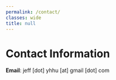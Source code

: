 ```yaml
---
permalink: /contact/
classes: wide
title: null
---
```


# Contact Information


**Email**: jeff [dot] yhhu [at] gmail [dot] com

<!-- **Office**: EEB 337, 3740 McClintock Avenue, Los Angeles, CA 90089, United States -->

<!-- <p> -->
<!-- <iframe src="https://www.google.com/maps/embed?pb=!1m18!1m12!1m3!1d3306.9413775483754!2d-118.29218738429033!3d34.01971568061487!2m3!1f0!2f0!3f0!3m2!1i1024!2i768!4f13.1!3m3!1m2!1s0x80c2c7fc8e523c1f%3A0x1cf0512487a900ea!2sMing%20Hsieh%20Department%20of%20Electrical%20and%20Computer%20Engineering!5e0!3m2!1sen!2sus!4v1644124031908!5m2!1sen!2sus" width="600px" height="450px" style="border:0;" allowfullscreen="" loading="lazy"></iframe> -->
<!-- </p> -->